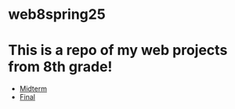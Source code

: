 # web8spring25
<h1>This is a repo of my web projects from 8th grade!</h1>

<ul>
  <li><a href="midterm_travel">Midterm</a></li>
  <li><a href="who_am_i">Final</a></li>
</ul>
